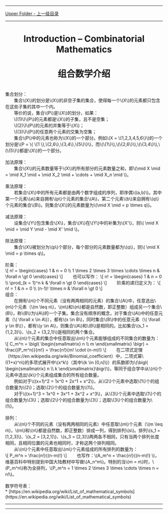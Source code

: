 <script type="text/javascript" async src="//cdn.bootcss.com/mathjax/2.7.0/MathJax.js?config=TeX-AMS-MML_HTMLorMML"></script>
<script type="text/javascript" async src="https://cdnjs.cloudflare.com/ajax/libs/mathjax/2.7.1/MathJax.js?config=TeX-MML-AM_CHTML"></script>


--------
[Upper Folder - 上一级目录](../)


--------

<div>
<h1 align="center">Introduction – Combinatorial Mathematics</h1>
<h1 align="center">组合数学介绍</h1>
<br>
集合划分： <br>
&emsp;&emsp;集合\(X\)的划分是\(X\)的非空子集的集合，使得每一个\(X\)的元素都只包含在这些子集的其中一个内。 <br>
&emsp;&emsp;等价的说，集合\(P\)是\(X\)的划分，如果： <br>
&emsp;&emsp;\((1)\)\(P\)的元素都是\(X\)的子集，且不是空集； <br>
&emsp;&emsp;\((2)\)\(P\)的元素的并集等于\(X\)； <br>
&emsp;&emsp;\((3)\)\(P\)的任意两个元素的交集为空集； <br>
&emsp;&emsp;集合\(P\)中的元素也称为\(X\)的一个部分。例如\(X = \{1,2,3,4,5,6\}\)的一个划分是\(P = \{ \{1 \},\{2,6\},\{3,4\},\{5\}\}\)，而\(\{1\}\),\(\{2,6\}\),\(\{3,4\}\),\(\{5\}\)都是\(X\)的一个部分。 <br>
<br>
加法原理： <br>
&emsp;&emsp;集合\(X\)的元素数量等于\(X\)的所有部分的元素数量之和，即\(\mid X \mid = \mid X_1 \mid + \mid X_2 \mid + \cdots + \mid X_n \mid \)。 <br>
<br>
乘法原理： <br>
&emsp;&emsp;若集合\(X\)中的所有元素都是由两个数字组成的序列，即序偶\((a,b)\)。其中第一个元素\(a\)来自拥有\(p\)个元素的集合\(A\)，第二个元素\(b\)来自拥有\(q\)个元素的集合\(B\)。则集合\(X\)的元素数量为\(\mid X \mid = p \times q\)。 <br>
<br>
减法原理： <br>
&emsp;&emsp;设集合\(Y\)包含集合\(X\)，集合\(X\)在\(Y\)中的补集为\(X'\)，则\( \mid X \mid = \mid Y \mid - \mid X' \mid \)。 <br>
<br>
除法原理： <br>
&emsp;&emsp;集合\(X\)被划分为\(p\)个部分，每个部分的元素数量都为\(q\)，则\( \mid X \mid = p \times q\)。 <br>
<br>
阶乘： <br>
\[
n! =
\begin{cases}
1 & n = 0 \\
1 \times 2 \times 3 \times \cdots \times n & \forall n \gt 0
\end{cases}
\]
&emsp;&emsp;也可以写作：
\[
n! =
\begin{cases}
1 & n = 0 \\
\prod_{k = 1}^n k & \forall n \gt 0
\end{cases}
\]
&emsp;&emsp;阶乘的递归定义为：
\[
n! =
1 & n = 0 \\
(n-1)! \times n & \forall n \gt 0
\]
<br>
组合： <br>
&emsp;&emsp;在拥有\(n\)个不同元素（没有两两相同的元素）的集合\(A\)中，任意选出\(m\)个元素（\(m \leq n\)，\(m\)和\(n\)都是自然数，即正整数）组成另一个集合\(B\)，称\(B\)为\(A\)的一个子集。集合没有顺序的概念，对于集合\(A\)中的任意元素（\( \forall x \in A\)），都有\(x \in B\)，同时集合\(B\)中的任意元素（\( \forall y \in B\)），都有\(y \in A\)，则集合\(A\)和\(B\)是相同的。比如集合\(s_1 = {1,2,3}\)、\(s_2 = {3,2,1}\)是相同的两个集合。 <br>
&emsp;&emsp;从\(n\)个元素的集合中任意取出\(m\)个元素能够组成的不同集合的数量为： <br>
\[
C_m^n =
\bigl(
\begin{smallmatrix}
n \\
m
\end{smallmatrix}
\bigr)
= \frac{(P_m^n)}{m!} = \frac{n!}{m! \cdot (n-m)!}
\]
&emsp;&emsp;在二项式定理（https://en.wikipedia.org/wiki/Binomial_coefficient）中，二项式幂\((1+x)^n\)的多项式展开中\(x^k\)（其中\(k \in [0,n]\)）的系数即为\(\bigl( \begin{smallmatrix} n \\ k \end{smallmatrix}\bigr)\)，等同于组合学中从\(n\)个元素中选出\(k\)个元素组成集合的所有组合数量。 <br>
&emsp;&emsp;例如对于\((x+1)^2 = 1x^0 + 2x^1 + x^2\)，从\(2\)个元素中选取\(1\)个的组合数量为\(2\)；选取\(2\)个的组合数量为\(1\)。 <br>
&emsp;&emsp;对于\((x+1)^3 = 1x^0 + 3x^1 + 3x^2 + x^3\)，从\(3\)个元素中选取\(1\)个的组合数量为\(3\)；选取\(2\)个的组合数量为\(3\)；选取\(3\)个的组合数量为\(1\)。 <br>
<br>
排列： <br>
&emsp;&emsp;从\(n\)个不同的元素（没有两两相同的元素）中任意取\(m\)个元素（\(m \leq n\)，\(m\)和\(n\)都是自然数，即正整数）排成一列，得到排列\(s\)。排列\(s_1 = [1,2,3]\)、\(s_2 = [3,2,1]\)、\(s_3 = [2,3]\)两两各不相同，只有当两个排列长度相同，且相同位置的元素也相同时，才称这两个排列相同。 <br>
&emsp;&emsp;从\(n\)个元素中任意取出\(m\)个元素组成的所有排列的数量为： <br>
\[
P_m^n = \frac{n!}{(n-m)!}
\]
&emsp;&emsp;也写作：\(A_m^n = \frac{n!}{(n-m)!} \)，维基百科中特别提到中国大陆教材中写做\(A_n^m\)。特别的当\(m = n\)时，\(P_m^n\)称为全排列，\(P_m^n = 1 \times 2 \times 3 \times \cdots \times n = n!\)。 <br>
</div>
<br>
数学符号表： <br>
* [https://en.wikipedia.org/wiki/List_of_mathematical_symbols](https://en.wikipedia.org/wiki/List_of_mathematical_symbols)


--------
--------
